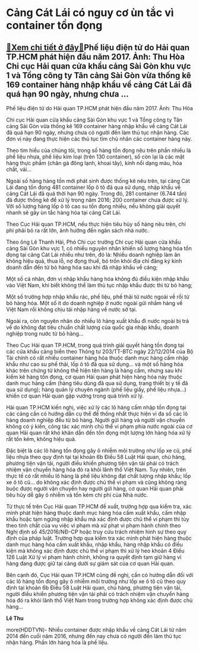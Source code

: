 Cảng Cát Lái có nguy cơ ùn tắc vì container tồn đọng
====================================================

[:gift:Xem chi tiết ở đây:gift:](https://hddtvn.com/cang-cat-lai-co-nguy-co-un-tac-vi-container-ton-dong/)Phế liệu điện tử do Hải quan TP.HCM phát hiện đầu năm 2017. Ảnh: Thu Hòa Chi cục Hải quan cửa khẩu cảng Sài Gòn khu vực 1 và Tổng công ty Tân cảng Sài Gòn vừa thống kê 169 container hàng nhập khẩu về cảng Cát Lái đã quá hạn 90 ngày, nhưng chưa …
-----------------------------------------------------------------------------------------------------------------------------------------------------------------------------------------------------------------------------------------------------







 






 Phế liệu điện tử do Hải quan TP.HCM phát hiện đầu năm 2017. Ảnh: Thu Hòa 


Chi cục Hải quan cửa khẩu cảng Sài Gòn khu vực 1 và Tổng công ty Tân cảng Sài Gòn vừa thống kê 169 container hàng nhập khẩu về cảng Cát Lái đã quá hạn 90 ngày, nhưng chưa có người đến làm thủ tục nhận hàng. Các đơn vị này đang thực hiện các thủ tục tìm chủ nhân các container hàng này. 


 Theo tìm hiểu của chúng tôi, trong số hàng tồn đọng nêu trên phần nhiều là phế liệu nhựa, phế liệu kim loại (trên 130 container), số còn lại là các mặt hàng thực phẩm (chân gà đông lạnh, khoai tây), kính nổi dạng màu, hóa chất, vải…


 Ngoài số hàng hàng tồn mới phát sinh được thống kê nêu trên, tại cảng Cát Lái đang tồn đọng 481 container lốp ô tô đã qua sử dụng, nhập khẩu về cảng Cát Lái đã quá thời hạn 90 ngày. Trong đó, 281 container (6.744 tấn) đã được thống kê để xử lý trong năm 2016; 200 container chưa được xử lý. Với số lượng hàng lốp ô tô cao su tồn đọng nhiều, nếu không giải quyết nhanh sẽ gây ùn tắc hàng hóa tại cảng Cát Lái. 


Theo Cục Hải quan TP.HCM, nếu thực hiện tiêu hủy số hàng nêu trên, chi phí phải bỏ ra rất lớn, ảnh hưởng đến ngân sách nhà nước. 


Theo ông Lê Thanh Hải, Phó Chi cục trưởng Chi cục Hải quan cửa khẩu cảng Sài Gòn khu vực 1, có nhiều nguyên nhân khiến số lượng hàng hóa tồn đọng tại cảng Cát Lái nhiều như trên, đó là: Nhiều doanh nghiệp làm ăn không hiệu quả, thua lỗ, nợ đọng thuế, bỏ trốn khỏi địa chỉ đăng ký kinh doanh dẫn đến từ bỏ hàng hóa sau khi đã nhập khẩu về cảng;


 Một số cá nhân, đơn vị nhập khẩu hàng hóa không đủ điều kiện nhập khẩu vào Việt Nam, khi biết không thể làm thủ tục nhập khẩu được thì từ bỏ hàng; 


Một số trường hợp nhập khẩu rác, phế liệu, phế thải từ nước ngoài về rồi từ bỏ hàng hóa. Một số ít do doanh nghiệp ở nước ngoài gửi nhầm hàng về Việt Nam rồi không chịu tái nhập hàng về nước sở tại. 


 Ngoài ra, còn nguyên nhân do nhiều lô hàng xuất khẩu đi nước ngoài bị trả về do không đạt tiêu chuẩn chất lượng của quốc gia nhập khẩu, doanh nghiệp trong nước từ bỏ hàng…


 Theo Cục Hải quan TP.HCM, trong quá trình giải quyết hàng tồn đọng tại các cửa khẩu cảng biển theo Thông tư 203/TT-BTC ngày 22/12/2014 của Bộ Tài chính có rất nhiều container hàng hóa thuộc danh mục hàng cấm nhập khẩu như cao su phế thải, lốp ô tô đã qua sử dụng… và một số hàng hóa khác trên chứng từ không thể hiện tên hàng là hàng cấm, nhưng sau khi kiểm kê hàng tồn đọng, cơ quan Hải quan phát hiện hàng hóa này thuộc danh mục hàng cấm (hàng tiêu dùng đã qua sử dụng, trang thiết bị y tế đã qua sử dụng); hàng quản lý chuyên ngành (phế liệu giấy, phế liệu nhựa…) khiến cơ quan Hải quan gặp vướng trong quá trình xử lý. 


 Hải quan TP.HCM kiến nghị, việc xử lý các lô hàng cấm nhập tồn đọng tại các cảng cần có hướng dẫn cụ thể để thống nhất thực hiện vì đa số các lô hàng doanh nghiệp đều từ bỏ hàng. Người gửi hàng và người vận chuyển không có ý kiến, công tác xác minh chủ thể vi phạm phía nước ngoài của cơ quan Hải quan rất khó khăn dẫn đến tồn đọng một lượng lớn hàng hóa xử lý rất tốn kém, không hiệu quả. 


 Đặc biệt là các lô hàng tồn đọng gây ô nhiễm môi trường như lốp xe cũ, phế liệu nhựa theo quy định tại tại khoản 6b Điều 58 Luật Hải quan, chủ hàng, phương tiện vận tải, người điều khiển phương tiện vận tải phải có trách nhiệm vận chuyển hàng hóa đó ra khỏi lãnh thổ Việt Nam. Tuy nhiên, trên thực tế có rất nhiều lô hàng là phế liệu không đạt chất lượng nhập khẩu; lốp xe ô tô cũ… do không xác định được chủ thể vi phạm và cũng không ràng buộc được người vận chuyển hay người gửi hàng, cơ quan Hải quan phải tiêu hủy dễ gây ô nhiễm và tốn kém chi phí của Nhà nước. 


 Từ thực tế trên Cục Hải quan TP.HCM đề xuất, trường hợp qua kiểm tra, xác minh phát hiện hàng thuộc danh mục hàng hóa cấm xuất khẩu, cấm nhập khẩu hoặc tạm ngừng nhập khẩu mà xác định được chủ thể vi phạm thì tùy theo tính chất của vụ việc vi phạm mà xử phạt vi phạm hành chính theo Nghị định số 45/2016/NĐ-CP hoặc truy cứu trách nhiệm hình sự theo quy định của pháp luật. Trường hợp qua kiểm tra xác minh phát hiện hàng thuộc danh mục hàng hóa cấm xuất khẩu, nhập khẩu, hàng nhập khẩu có điều kiện mà không xác định được chủ thể vi phạm thì xử lý heo khoản 4 Điều 126 Luật Xử lý vi phạm hành chính, không ra quyết định tạm giữ hàng vì hàng đang được giữ tại cảng dưới sự giám sát của cơ quan Hải quan. 


 Bên cạnh đó, Cục Hải quan TP.HCM cũng đề nghị, cần có hướng dẫn đối với các lô hàng tồn đọng gây ô nhiễm môi trường như lốp xe ô tô cũ theo quy định tại khoản 6b Điều 58 Luật Hải quan, chủ hàng, phương tiện vận tải, người điều khiển phương tiện vận tải phải có trách nhiệm vận chuyển hàng hóa đó ra khỏi lãnh thổ Việt Nam trong trường hợp không xác định được chủ hàng…






**Lê Thu**



more(HDDTVN)- Nhiều container được nhập khẩu về cảng Cát Lái từ năm 2014 đến cuối năm 2016, nhưng đến nay chưa có người đến làm thủ tục nhận hàng. Phần lớn hàng hóa là phế liệu.

